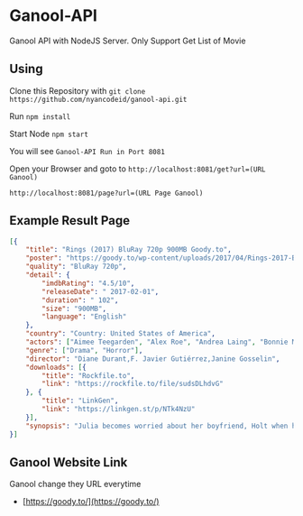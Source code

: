 # Ganool-API
Ganool API with NodeJS Server. Only Support Get List of Movie

## Using
Clone this Repository with
`git clone https://github.com/nyancodeid/ganool-api.git`

Run
`npm install`

Start Node
`npm start`

You will see 
`Ganool-API Run in Port 8081`

Open your Browser and goto to 
`http://localhost:8081/get?url=(URL Ganool)`

`http://localhost:8081/page?url=(URL Page Ganool)`

## Example Result Page
```json
[{
    "title": "Rings (2017) BluRay 720p 900MB Goody.to",
    "poster": "https://goody.to/wp-content/uploads/2017/04/Rings-2017-Bluray-258x323.jpg?v=1",
    "quality": "BluRay 720p",
    "detail": {
        "imdbRating": "4.5/10",
        "releaseDate": " 2017-02-01",
        "duration": " 102",
        "size": "900MB",
        "language": "English"
    },
    "country": "Country: United States of America",
    "actors": ["Aimee Teegarden", "Alex Roe", "Andrea Laing", "Bonnie Morgan", "Johnny Galecki", "Laura Wiggins", "Matilda Anna Ingrid Lutz", "Surely Alvelo", "Vincent D'Onofrio", "Zach Roerig"],
    "genre": ["Drama", "Horror"],
    "director": "Diane Durant,F. Javier Gutiérrez,Janine Gosselin",
    "downloads": [{
        "title": "Rockfile.to",
        "link": "https://rockfile.to/file/sudsDLhdvG"
    }, {
        "title": "LinkGen",
        "link": "https://linkgen.st/p/NTk4NzU"
    }],
    "synopsis": "Julia becomes worried about her boyfriend, Holt when he explores the dark urban legend of a mysterious videotape said to kill the watcher seven days after viewing. She sacrifices herself to save her boyfriend and in doing so makes a horrifying discovery: there is a \"movie within the movie\" that no one has ever seen before."
}]
```

## Ganool Website Link
Ganool change they URL everytime
 
- [https://goody.to/](https://goody.to/)

